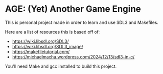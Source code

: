 # AGE: (Yet) Another Game Engine

This is personal project made in order to learn and use SDL3 and Makefiles.

Here are a list of resources this is based off of:

* https://wiki.libsdl.org/SDL3/
* https://wiki.libsdl.org/SDL3_image/
* https://makefiletutorial.com/
* https://michaelmacha.wordpress.com/2024/12/13/sdl3-in-c/

You'll need Make and gcc installed to build this project.
